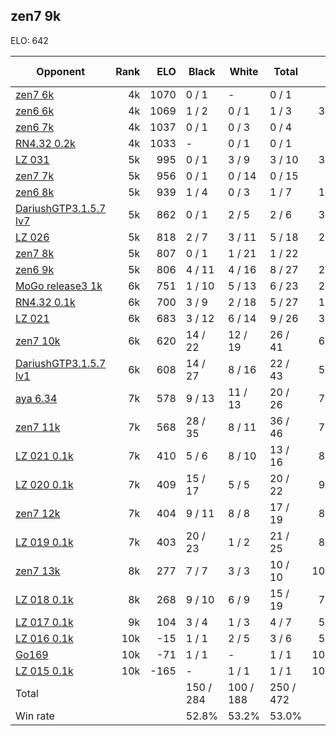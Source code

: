 ## zen7 9k ##

ELO: 642

Opponent | Rank | ELO | Black | White | Total | Win rate
---------|-----:|----:|-------|-------|-------|-------:
[zen7 6k](zen7%206k.md) | 4k | 1070 | 0 / 1 | - | 0 / 1 | 0.0%
[zen6 6k](zen6%206k.md) | 4k | 1069 | 1 / 2 | 0 / 1 | 1 / 3 | 33.3%
[zen6 7k](zen6%207k.md) | 4k | 1037 | 0 / 1 | 0 / 3 | 0 / 4 | 0.0%
[RN4.32 0.2k](RN4.32%200.2k.md) | 4k | 1033 | - | 0 / 1 | 0 / 1 | 0.0%
[LZ 031](LZ%20031.md) | 5k | 995 | 0 / 1 | 3 / 9 | 3 / 10 | 30.0%
[zen7 7k](zen7%207k.md) | 5k | 956 | 0 / 1 | 0 / 14 | 0 / 15 | 0.0%
[zen6 8k](zen6%208k.md) | 5k | 939 | 1 / 4 | 0 / 3 | 1 / 7 | 14.3%
[DariushGTP3.1.5.7 lv7](DariushGTP3.1.5.7%20lv7.md) | 5k | 862 | 0 / 1 | 2 / 5 | 2 / 6 | 33.3%
[LZ 026](LZ%20026.md) | 5k | 818 | 2 / 7 | 3 / 11 | 5 / 18 | 27.8%
[zen7 8k](zen7%208k.md) | 5k | 807 | 0 / 1 | 1 / 21 | 1 / 22 | 4.5%
[zen6 9k](zen6%209k.md) | 5k | 806 | 4 / 11 | 4 / 16 | 8 / 27 | 29.6%
[MoGo release3 1k](MoGo%20release3%201k.md) | 6k | 751 | 1 / 10 | 5 / 13 | 6 / 23 | 26.1%
[RN4.32 0.1k](RN4.32%200.1k.md) | 6k | 700 | 3 / 9 | 2 / 18 | 5 / 27 | 18.5%
[LZ 021](LZ%20021.md) | 6k | 683 | 3 / 12 | 6 / 14 | 9 / 26 | 34.6%
[zen7 10k](zen7%2010k.md) | 6k | 620 | 14 / 22 | 12 / 19 | 26 / 41 | 63.4%
[DariushGTP3.1.5.7 lv1](DariushGTP3.1.5.7%20lv1.md) | 6k | 608 | 14 / 27 | 8 / 16 | 22 / 43 | 51.2%
[aya 6.34](aya%206.34.md) | 7k | 578 | 9 / 13 | 11 / 13 | 20 / 26 | 76.9%
[zen7 11k](zen7%2011k.md) | 7k | 568 | 28 / 35 | 8 / 11 | 36 / 46 | 78.3%
[LZ 021 0.1k](LZ%20021%200.1k.md) | 7k | 410 | 5 / 6 | 8 / 10 | 13 / 16 | 81.3%
[LZ 020 0.1k](LZ%20020%200.1k.md) | 7k | 409 | 15 / 17 | 5 / 5 | 20 / 22 | 90.9%
[zen7 12k](zen7%2012k.md) | 7k | 404 | 9 / 11 | 8 / 8 | 17 / 19 | 89.5%
[LZ 019 0.1k](LZ%20019%200.1k.md) | 7k | 403 | 20 / 23 | 1 / 2 | 21 / 25 | 84.0%
[zen7 13k](zen7%2013k.md) | 8k | 277 | 7 / 7 | 3 / 3 | 10 / 10 | 100.0%
[LZ 018 0.1k](LZ%20018%200.1k.md) | 8k | 268 | 9 / 10 | 6 / 9 | 15 / 19 | 78.9%
[LZ 017 0.1k](LZ%20017%200.1k.md) | 9k | 104 | 3 / 4 | 1 / 3 | 4 / 7 | 57.1%
[LZ 016 0.1k](LZ%20016%200.1k.md) | 10k | -15 | 1 / 1 | 2 / 5 | 3 / 6 | 50.0%
[Go169](Go169.md) | 10k | -71 | 1 / 1 | - | 1 / 1 | 100.0%
[LZ 015 0.1k](LZ%20015%200.1k.md) | 10k | -165 | - | 1 / 1 | 1 / 1 | 100.0%
Total | | | 150 / 284 | 100 / 188 | 250 / 472 | 
Win rate| | | 52.8% | 53.2% | 53.0% | 
